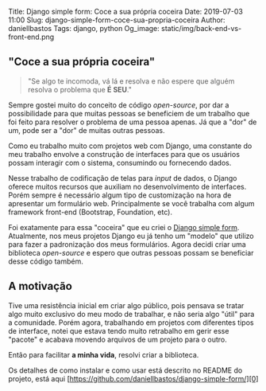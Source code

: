 Title: Django simple form: Coce a sua própria coceira
Date: 2019-07-03 11:00
Slug: django-simple-form-coce-sua-propria-coceira
Author: daniellbastos
Tags: django, python
Og_image: static/img/back-end-vs-front-end.png


## "Coce a sua própria coceira"

> "Se algo te incomoda, vá lá e resolva e não espere que alguém resolva o problema que **É SEU**."

Sempre gostei muito do conceito de código *open-source*, por dar a possibilidade para que muitas
pessoas se beneficiem de um trabalho que foi feito para resolver o problema de uma pessoa apenas.
Já que a "dor" de um, pode ser a "dor" de muitas outras pessoas.


Como eu trabalho muito com projetos web com Django, uma constante do meu trabalho envolve a construção de
interfaces para que os usuários possam interagir com o sistema, consumindo ou fornecendo dados.

Nesse trabalho de codificação de telas para *input* de dados, o Django oferece muitos recursos que auxiliam no
desenvolvimento de interfaces. Porém sempre é necessário algum tipo de customização na hora de apresentar um
formulário web. Principalmente se você trabalha com algum framework front-end (Bootstrap, Foundation, etc).

Foi exatamente para essa "coceira" que eu criei o [Django simple form][0]. Atualmente, nos meus projetos Django
eu já tenho um "modelo" que utilizo para fazer a padronização dos meus formulários. Agora decidi criar uma
biblioteca *open-source* e espero que outras pessoas possam se beneficiar desse código também.

## A motivação

Tive uma resistência inicial em criar algo público, pois pensava se tratar algo muito exclusivo do meu modo de
trabalhar, e não seria algo "útil" para a comunidade.
Porém agora, trabalhando em projetos com diferentes tipos de interface, notei que estava tendo muito retrabalho
em gerir esse "pacote" e acabava movendo arquivos de um projeto para o outro.

Então para facilitar **a minha vida**, resolvi criar a biblioteca.

Os detalhes de como instalar e como usar está descrito no README do projeto, está aqui [https://github.com/daniellbastos/django-simple-form/][0]

[0]: https://github.com/daniellbastos/django-simple-form/
